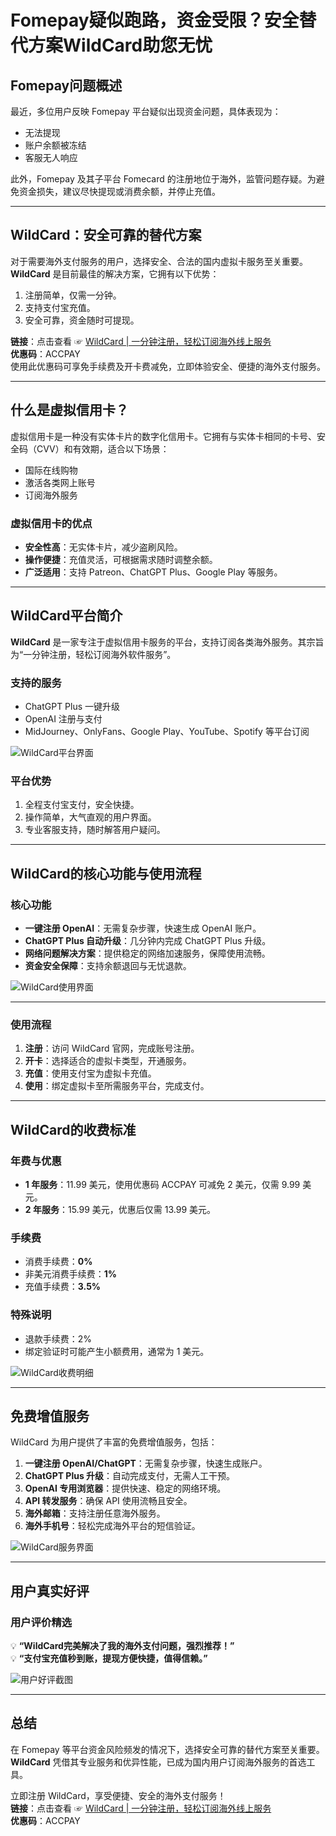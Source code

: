 # Fomepay疑似跑路，资金受限？安全替代方案WildCard助您无忧

## Fomepay问题概述

最近，多位用户反映 Fomepay 平台疑似出现资金问题，具体表现为：
- 无法提现
- 账户余额被冻结
- 客服无人响应

此外，Fomepay 及其子平台 Fomecard 的注册地位于海外，监管问题存疑。为避免资金损失，建议尽快提现或消费余额，并停止充值。

---

## WildCard：安全可靠的替代方案

对于需要海外支付服务的用户，选择安全、合法的国内虚拟卡服务至关重要。**WildCard** 是目前最佳的解决方案，它拥有以下优势：
1. 注册简单，仅需一分钟。
2. 支持支付宝充值。
3. 安全可靠，资金随时可提现。

**链接**：点击查看 ☞ [WildCard | 一分钟注册，轻松订阅海外线上服务](https://bit.ly/bewildcard)  
**优惠码**：ACCPAY  
使用此优惠码可享免手续费及开卡费减免，立即体验安全、便捷的海外支付服务。

---

## 什么是虚拟信用卡？

虚拟信用卡是一种没有实体卡片的数字化信用卡。它拥有与实体卡相同的卡号、安全码（CVV）和有效期，适合以下场景：
- 国际在线购物
- 激活各类网上账号
- 订阅海外服务

### 虚拟信用卡的优点
- **安全性高**：无实体卡片，减少盗刷风险。
- **操作便捷**：充值灵活，可根据需求随时调整余额。
- **广泛适用**：支持 Patreon、ChatGPT Plus、Google Play 等服务。

---

## WildCard平台简介

**WildCard** 是一家专注于虚拟信用卡服务的平台，支持订阅各类海外服务。其宗旨为“一分钟注册，轻松订阅海外软件服务”。

### 支持的服务
- ChatGPT Plus 一键升级
- OpenAI 注册与支付
- MidJourney、OnlyFans、Google Play、YouTube、Spotify 等平台订阅

![WildCard平台界面](https://mvkersc.oss-cn-beijing.aliyuncs.com/image-20240812183630759.png)

### 平台优势
1. 全程支付宝支付，安全快捷。
2. 操作简单，大气直观的用户界面。
3. 专业客服支持，随时解答用户疑问。

---

## WildCard的核心功能与使用流程

### 核心功能
- **一键注册 OpenAI**：无需复杂步骤，快速生成 OpenAI 账户。
- **ChatGPT Plus 自动升级**：几分钟内完成 ChatGPT Plus 升级。
- **网络问题解决方案**：提供稳定的网络加速服务，保障使用流畅。
- **资金安全保障**：支持余额退回与无忧退款。

![WildCard使用界面](https://mvkersc.oss-cn-beijing.aliyuncs.com/image-20240812183706600.png)

---

### 使用流程

1. **注册**：访问 WildCard 官网，完成账号注册。
2. **开卡**：选择适合的虚拟卡类型，开通服务。
3. **充值**：使用支付宝为虚拟卡充值。
4. **使用**：绑定虚拟卡至所需服务平台，完成支付。

---

## WildCard的收费标准

### 年费与优惠
- **1 年服务**：11.99 美元，使用优惠码 ACCPAY 可减免 2 美元，仅需 9.99 美元。
- **2 年服务**：15.99 美元，优惠后仅需 13.99 美元。

### 手续费
- 消费手续费：**0%**
- 非美元消费手续费：**1%**
- 充值手续费：**3.5%**

### 特殊说明
- 退款手续费：2%
- 绑定验证时可能产生小额费用，通常为 1 美元。

![WildCard收费明细](https://mvkersc.oss-cn-beijing.aliyuncs.com/image-20240812184247745.png)

---

## 免费增值服务

WildCard 为用户提供了丰富的免费增值服务，包括：
1. **一键注册 OpenAI/ChatGPT**：无需复杂步骤，快速生成账户。
2. **ChatGPT Plus 升级**：自动完成支付，无需人工干预。
3. **OpenAI 专用浏览器**：提供快速、稳定的网络环境。
4. **API 转发服务**：确保 API 使用流畅且安全。
5. **海外邮箱**：支持注册任意海外服务。
6. **海外手机号**：轻松完成海外平台的短信验证。

![WildCard服务界面](https://mvkersc.oss-cn-beijing.aliyuncs.com/image-20240812184706422.png)

---

## 用户真实好评

### 用户评价精选
💡 **“WildCard完美解决了我的海外支付问题，强烈推荐！”**  
💡 **“支付宝充值秒到账，提现方便快捷，值得信赖。”**

![用户好评截图](https://mvkersc.oss-cn-beijing.aliyuncs.com/image-20240812184715106.png)

---

## 总结

在 Fomepay 等平台资金风险频发的情况下，选择安全可靠的替代方案至关重要。**WildCard** 凭借其专业服务和优异性能，已成为国内用户订阅海外服务的首选工具。

立即注册 WildCard，享受便捷、安全的海外支付服务！  
**链接**：点击查看 ☞ [WildCard | 一分钟注册，轻松订阅海外线上服务](https://bit.ly/bewildcard)  
**优惠码**：ACCPAY  
